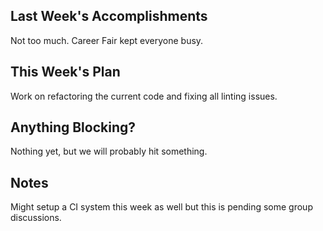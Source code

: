 ## Last Week's Accomplishments

Not too much. Career Fair kept everyone busy.

## This Week's Plan

Work on refactoring the current code and fixing all linting issues.

## Anything Blocking?

Nothing yet, but we will probably hit something.

## Notes

Might setup a CI system this week as well but this is pending some group discussions.
